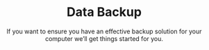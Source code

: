 ---
sort_key: 4
layout: "sku"
id: data-backup-request
title: "Data Backup"
heading: "Data Backup"
subtitle: "If you want to ensure you have an effective backup solution for your computer we’ll get things started for you.
"
category: "Data Transfer"
category_description: "Services to transfer data. e.g. cloud migration, storage upgrades."
features:
 - feature: "Cloud storage OR" - feature: "An external hard drive OR" - feature: "Network Attached Storage device (NAS)" - feature: "And the good news is you don’t need to hold onto the phone while the back up is in progress. We will start the transfer with you over-the-phone, then call back once it’s complete to finish the service."
price: "99"
unit: "request"
---